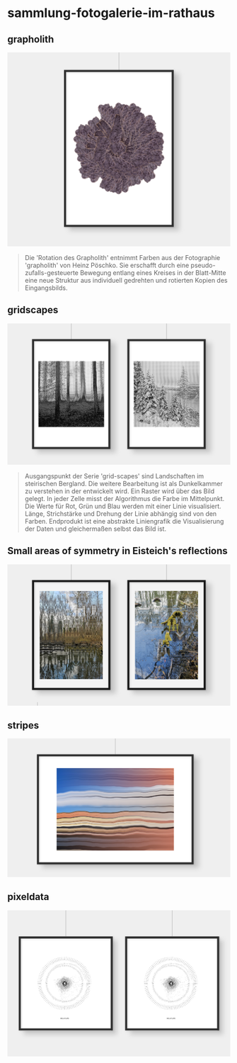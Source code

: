 # sammlung-fotogalerie-im-rathaus

## grapholith

![grapholith](mockups/grapholith.png)

> Die 'Rotation des Grapholith' entnimmt Farben aus der Fotographie 'grapholith' von Heinz Pöschko. Sie erschafft durch eine pseudo-zufalls-gesteuerte Bewegung entlang eines Kreises in der Blatt-Mitte eine neue Struktur aus individuell gedrehten und rotierten Kopien des Eingangsbilds.

## gridscapes

![grid-scapes](mockups/grid-scapes.png)

> Ausgangspunkt der Serie 'grid-scapes' sind Landschaften im steirischen Bergland. Die weitere Bearbeitung ist als Dunkelkammer zu verstehen in der entwickelt wird. Ein Raster wird über das Bild gelegt. In jeder Zelle misst der Algorithmus die Farbe im Mittelpunkt. Die Werte für Rot, Grün und Blau werden mit einer Linie visualisiert. Länge, Strichstärke und Drehung der Linie abhängig sind von den Farben. Endprodukt ist eine abstrakte Liniengrafik die Visualisierung der Daten und gleichermaßen selbst das Bild ist.

## Small areas of symmetry in Eisteich's reflections

![reflections](mockups/reflections-eisteich.png)


## stripes

![reflections](mockups/stripes.png)


## pixeldata

![reflections](mockups/pixeldata.png)
